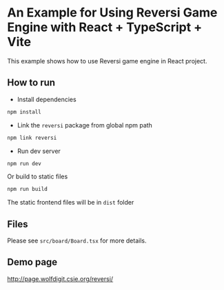 # An Example for Using Reversi Game Engine with React + TypeScript + Vite

This example shows how to use Reversi game engine in React project.

## How to run
* Install dependencies
```bash
npm install
```
* Link the `reversi` package from global npm path
```bash
npm link reversi
```
* Run dev server
```bash
npm run dev
```
Or build to static files
```bash
npm run build
```
The static frontend files will be in `dist` folder

## Files
Please see `src/board/Board.tsx` for more details.

## Demo page
http://page.wolfdigit.csie.org/reversi/

